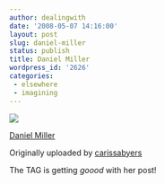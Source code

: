 ```yaml
---
author: dealingwith
date: '2008-05-07 14:16:00'
layout: post
slug: daniel-miller
status: publish
title: Daniel Miller
wordpress_id: '2626'
categories:
 - elsewhere
 - imagining
---
```


[![][1]][2]

[Daniel Miller][3]

Originally uploaded by [carissabyers][4]

The TAG is getting _goood_ with her post!

   [1]: http://farm3.static.flickr.com/2339/2473118424_b94a8c41d8_m.jpg

   [2]: http://www.flickr.com/photos/carissabyers/2473118424/ (photo sharing)

   [3]: http://www.flickr.com/photos/carissabyers/2473118424/

   [4]: http://www.flickr.com/people/carissabyers/

